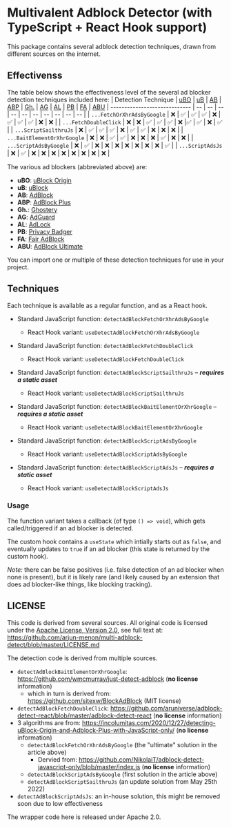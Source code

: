# Multivalent Adblock Detector (with TypeScript + React Hook support)

This package contains several adblock detection techniques, drawn from different sources on the internet.

## Effectivenss
The table below shows the effectiveness level of the several ad blocker detection techniques included here:
| Detection Technique  | [uBO](https://chrome.google.com/webstore/detail/ublock-origin/cjpalhdlnbpafiamejdnhcphjbkeiagm?hl=en) | [uB](https://chrome.google.com/webstore/detail/ublock-free-ad-blocker/epcnnfbjfcgphgdmggkamkmgojdagdnn?hl=en) | [AB](https://chrome.google.com/webstore/detail/adblock-%E2%80%94-best-ad-blocker/gighmmpiobklfepjocnamgkkbiglidom) | [ABP](https://chrome.google.com/webstore/detail/adblock-plus-free-ad-bloc/cfhdojbkjhnklbpkdaibdccddilifddb) | [Gh.](https://chrome.google.com/webstore/detail/ghostery-%E2%80%93-privacy-ad-blo/mlomiejdfkolichcflejclcbmpeaniij?hl=en) | [AG](https://chrome.google.com/webstore/detail/adguard-adblocker/bgnkhhnnamicmpeenaelnjfhikgbkllg?hl=en) | [AL](https://chrome.google.com/webstore/detail/adlock-adblocker-privacy/aemffjkmgcepimloclpkecifcnipnodh?hl=en) | [PB](https://chrome.google.com/webstore/detail/privacy-badger/pkehgijcmpdhfbdbbnkijodmdjhbjlgp) | [FA](https://chrome.google.com/webstore/detail/fair-adblocker/lgblnfidahcdcjddiepkckcfdhpknnjh?hl=en) | [ABU](https://chrome.google.com/webstore/detail/adblocker-ultimate/ohahllgiabjaoigichmmfljhkcfikeof/related?hl=en)
| ----------------------------- | -- | -- | -- | -- | -- | -- | -- | -- | -- | -- |
| `...FetchOrXhrAdsByGoogle`    | ❌ | ✅ | ✅ | ✅ | ❌ | ✅ | ✅ | ✅ | ❌ | ❌ |
| `...FetchDoubleClick`         | ❌ | ❌ | ✅ | ✅ | ✅ | ❌ |✅ | ✅ | ❌ | ✅ |
| `...ScriptSailthruJs`         | ❌ | ✅ | ✅ | ✅ | ❌ | ✅ | ✅ | ❌ | ❌ | ❌ |
| `...BaitElementOrXhrGoogle`   | ❌ | ❌ | ✅ | ✅ | ❌ | ❌ | ❌ | ✅ | ❌ | ❌ |
| `...ScriptAdsByGoogle`        | ❌ | ✅ | ❌ | ❌ | ❌ | ❌ | ❌ | ❌ | ❌ | ✅ |
| `...ScriptAdsJs`    | ❌ | ✅ | ❌ | ❌ | ❌ | ❌ | ❌ | ❌ | ❌ | ❌ |

The various ad blockers (abbreviated above) are:
* **uBO**: [uBlock Origin](https://chrome.google.com/webstore/detail/ublock-origin/cjpalhdlnbpafiamejdnhcphjbkeiagm?hl=en)
* **uB**: [uBlock](https://chrome.google.com/webstore/detail/ublock-free-ad-blocker/epcnnfbjfcgphgdmggkamkmgojdagdnn?hl=en)
* **AB**: [AdBlock](https://chrome.google.com/webstore/detail/adblock-%E2%80%94-best-ad-blocker/gighmmpiobklfepjocnamgkkbiglidom)
* **ABP**: [AdBlock Plus](https://chrome.google.com/webstore/detail/adblock-plus-free-ad-bloc/cfhdojbkjhnklbpkdaibdccddilifddb)
* **Gh.**: [Ghostery](https://chrome.google.com/webstore/detail/ghostery-%E2%80%93-privacy-ad-blo/mlomiejdfkolichcflejclcbmpeaniij?hl=en)
* **AG**: [AdGuard](https://chrome.google.com/webstore/detail/adguard-adblocker/bgnkhhnnamicmpeenaelnjfhikgbkllg?hl=en)
* **AL**: [AdLock](https://chrome.google.com/webstore/detail/adlock-adblocker-privacy/aemffjkmgcepimloclpkecifcnipnodh?hl=en)
* **PB**: [Privacy Badger](https://chrome.google.com/webstore/detail/privacy-badger/pkehgijcmpdhfbdbbnkijodmdjhbjlgp)
* **FA**: [Fair AdBlock](https://chrome.google.com/webstore/detail/fair-adblocker/lgblnfidahcdcjddiepkckcfdhpknnjh?hl=en)
* **ABU**: [AdBlock Ultimate](https://chrome.google.com/webstore/detail/adblocker-ultimate/ohahllgiabjaoigichmmfljhkcfikeof/related?hl=en)

You can import one or multiple of these detection techniques for use in your project.

## Techniques

Each technique is available as a regular function, and as a React hook.

* Standard JavaScript function: `detectAdBlockFetchOrXhrAdsByGoogle`
  * React Hook variant: `useDetectAdBlockFetchOrXhrAdsByGoogle`

* Standard JavaScript function: `detectAdBlockFetchDoubleClick`
  * React Hook variant: `useDetectAdBlockFetchDoubleClick`

* Standard JavaScript function: `detectAdBlockScriptSailthruJs` – ***requires a static asset***
  * React Hook variant: `useDetectAdBlockScriptSailthruJs`

* Standard JavaScript function: `detectAdBlockBaitElementOrXhrGoogle` – ***requires a static asset***
  * React Hook variant: `useDetectAdBlockBaitElementOrXhrGoogle`

* Standard JavaScript function: `detectAdBlockScriptAdsByGoogle`
  * React Hook variant: `useDetectAdBlockScriptAdsByGoogle`

* Standard JavaScript function: `detectAdBlockScriptAdsJs` – ***requires a static asset***
  * React Hook variant: `useDetectAdBlockScriptAdsJs`

### Usage
The function variant takes a callback (of type `() => void`), which gets called/triggered if an ad blocker is detected.

The custom hook contains a `useState` which intially starts out as `false`, and eventually updates to `true` if an ad blocker (this state is returned by the custom hook).

_Note:_ there can be false positives (i.e. false detection of an ad blocker when none is present), but it is likely rare (and likely caused by an extension that does ad blocker-like things, like blocking tracking).

## LICENSE
This code is derived from several sources. All original code is licensed under the [Apache License, Version 2.0](https://www.apache.org/licenses/LICENSE-2.0), see full text at: https://github.com/arjun-menon/multi-adblock-detect/blob/master/LICENSE.md

The detection code is derived from multiple sources.
* `detectAdBlockBaitElementOrXhrGoogle`: https://github.com/wmcmurray/just-detect-adblock (**no license** information)
  * which in turn is derived from: https://github.com/sitexw/BlockAdBlock (MIT license)
* `detectAdBlockFetchDoubleClick`: https://github.com/aruniverse/adblock-detect-react/blob/master/adblock-detect-react (**no license** information)
* 3 algorithms are from: https://incolumitas.com/2020/12/27/detecting-uBlock-Origin-and-Adblock-Plus-with-JavaScript-only/ (**no license** information)
  * `detectAdBlockFetchOrXhrAdsByGoogle` (the "ultimate" solution in the article above)
    * Dervied from: https://github.com/NikolaiT/adblock-detect-javascript-only/blob/master/index.js (**no license** information)
  * `detectAdBlockScriptAdsByGoogle` (first solution in the article above)
  * `detectAdBlockScriptSailthruJs` (an update solution from May 25th 2022)
* `detectAdBlockScriptAdsJs`: an in-house solution, this might be removed soon due to low effectiveness

The wrapper code here is released under Apache 2.0.

